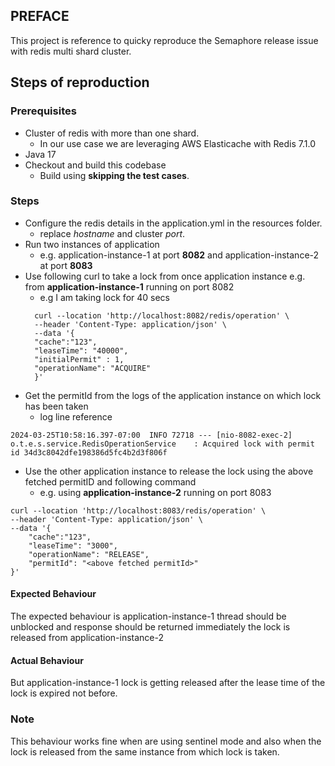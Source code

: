 ## PREFACE
This project is reference to quicky reproduce the Semaphore release issue with redis multi shard cluster.

## Steps of reproduction
### Prerequisites
- Cluster of redis with more than one shard.
  - In our use case we are leveraging AWS Elasticache with Redis 7.1.0
- Java 17
- Checkout and build this codebase
  - Build using **skipping the test cases**.

### Steps
- Configure the redis details in the application.yml in the resources folder.
  - replace _hostname_ and cluster _port_.
- Run two instances of application
  - e.g. application-instance-1 at port **8082** and application-instance-2 at port **8083**
- Use following curl to take a lock from once application instance e.g. from **application-instance-1** running on port 8082
  - e.g I am taking lock for 40 secs
  ```shell
    curl --location 'http://localhost:8082/redis/operation' \
    --header 'Content-Type: application/json' \
    --data '{
    "cache":"123",
    "leaseTime": "40000",
    "initialPermit" : 1,
    "operationName": "ACQUIRE"
    }'
  ```
- Get the permitId from the logs of the application instance on which lock has been taken
  - log line reference
```text
2024-03-25T10:58:16.397-07:00  INFO 72718 --- [nio-8082-exec-2] o.t.e.s.service.RedisOperationService    : Acquired lock with permit id 34d3c8042dfe198386d5fc4b2d3f806f
```
- Use the other application instance to release the lock using the above fetched permitID and following command
  - e.g. using **application-instance-2** running on port 8083
```shell
curl --location 'http://localhost:8083/redis/operation' \
--header 'Content-Type: application/json' \
--data '{
    "cache":"123",
    "leaseTime": "3000",
    "operationName": "RELEASE",
    "permitId": "<above fetched permitId>"
}'
```
#### Expected Behaviour
The expected behaviour is application-instance-1 thread should be unblocked and response should be returned immediately the lock is released from application-instance-2

#### Actual Behaviour
But application-instance-1 lock is getting released after the lease time of the lock is expired not before.

### Note
This behaviour works fine when are using sentinel mode and also when the lock is released from the same instance from which lock is taken.